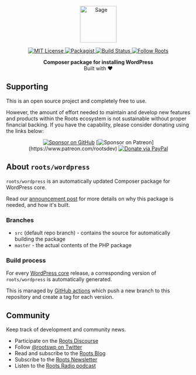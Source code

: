 <p align="center">
  <a href="https://roots.io/">
    <img alt="Sage" src="https://cdn.roots.io/app/uploads/logo-roots.svg" height="100">
  </a>
</p>

<p align="center">
  <a href="LICENSE.md">
    <img alt="MIT License" src="https://img.shields.io/github/license/roots/wordpress?color=%23525ddc&style=flat-square" />
  </a>

  <a href="https://packagist.org/packages/roots/wordpress">
    <img alt="Packagist" src="https://img.shields.io/packagist/v/roots/wordpress.svg?style=flat-square" />
  </a>

  <a href="https://github.com/roots/wordpress/actions">
    <img alt="Build Status" src="https://img.shields.io/github/workflow/status/roots/wordpress/update-composer-package.yml?style=flat-square" />
  </a>

  <a href="https://twitter.com/rootswp">
    <img alt="Follow Roots" src="https://img.shields.io/twitter/follow/rootswp.svg?style=flat-square&color=1da1f2" />
  </a>
</p>

<p align="center">
  <strong>Composer package for installing WordPress</strong>
  <br />
  Built with ❤️
</p>

## Supporting

This is an open source project and completely free to use.

However, the amount of effort needed to maintain and develop new features and products within the Roots ecosystem is not sustainable without proper financial backing. If you have the capability, please consider donating using the links below:

<div align="center">

[![Sponsor on GitHub](https://img.shields.io/static/v1?label=sponsor&message=%E2%9D%A4&logo=GitHub)](https://github.com/sponsors/roots)
[![Sponsor on Patreon](https://img.shields.io/badge/sponsor-patreon-orange.svg?style=flat-square&logo=patreon")](https://www.patreon.com/rootsdev)
[![Donate via PayPal](https://img.shields.io/badge/donate-paypal-blue.svg?style=flat-square&logo=paypal)](https://www.paypal.me/rootsdev)

</div>

## About `roots/wordpress`

`roots/wordpress` is an automatically updated Composer package for WordPress core.

Read our [announcement post](https://roots.io/announcing-the-roots-wordpress-composer-package/) for
more details on why this package is needed, and how it's built.

### Branches
* `src` (default repo branch) - contains the source for automatically building the package
* `master` - the actual contents of the PHP package

### Build process
For every [WordPress core](https://github.com/wordpress/wordpress) release, a corresponding version of `roots/wordpress` is automatically generated.

This is managed by [GitHub actions](https://github.com/roots/wordpress/tree/src/.github/workflows) which push a new branch to this repository and create a tag for each version.

## Community

Keep track of development and community news.

- Participate on the [Roots Discourse](https://discourse.roots.io/)
- Follow [@rootswp on Twitter](https://twitter.com/rootswp)
- Read and subscribe to the [Roots Blog](https://roots.io/blog/)
- Subscribe to the [Roots Newsletter](https://roots.io/subscribe/)
- Listen to the [Roots Radio podcast](https://roots.io/podcast/)
